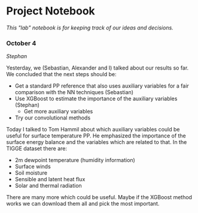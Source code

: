 # Project Notebook

*This "lab" notebook is for keeping track of our ideas and decisions.*

### October 4

*Stephan*

Yesterday, we (Sebastian, Alexander and I) talked about our results so far. We concluded that the next steps should be:
- Get a standard PP reference that also uses auxiliary variables for a fair comparison with the NN techniques (Sebastian)
- Use XGBoost to estimate the importance of the auxiliary variables (Stephan)
	- Get more auxiliary variables
- Try our convolutional methods

Today I talked to Tom Hammil about which auxiliary variables could be useful for surface temperature PP. He emphasized the importance of the surface energy balance and the variables which are related to that. In the TIGGE dataset there are:
- 2m dewpoint temperature (humidity information)
- Surface winds
- Soil moisture
- Sensible and latent heat flux
- Solar and thermal radiation

There are many more which could be useful. Maybe if the XGBoost method works we can download them all and pick the most important.
